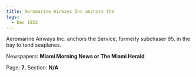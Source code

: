 ```yaml
---  
title: Aeromarine Airways Inc anchors the  
tags:  
  - Dec 1922  
---  
```

  
Aeromarine Airways Inc. anchors the Service, formerly subchaser 95, in the bay to tend seaplanes.  
  
Newspapers: **Miami Morning News or The Miami Herald**  
  
Page: **7**, Section: **N/A** 
